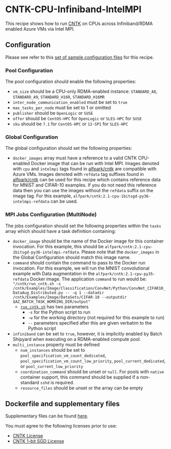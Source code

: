 # CNTK-CPU-Infiniband-IntelMPI
This recipe shows how to run [CNTK](https://cntk.ai/) on CPUs across
Infiniband/RDMA enabled Azure VMs via Intel MPI.

## Configuration
Please see refer to this [set of sample configuration files](./config) for
this recipe.

### Pool Configuration
The pool configuration should enable the following properties:
* `vm_size` should be a CPU-only RDMA-enabled instance:
`STANDARD_A8`, `STANDARD_A9`, `STANDARD_H16R`, `STANDARD_H16MR`
* `inter_node_communication_enabled` must be set to `true`
* `max_tasks_per_node` must be set to 1 or omitted
* `publisher` should be `OpenLogic` or `SUSE`
* `offer` should be `CentOS-HPC` for `OpenLogic` or `SLES-HPC` for `SUSE`
* `sku` should be `7.1` for `CentOS-HPC` or `12-SP1` for `SLES-HPC`

### Global Configuration
The global configuration should set the following properties:
* `docker_images` array must have a reference to a valid CNTK CPU-enabled
Docker image that can be run with Intel MPI. Images denoted with `cpu` and
`intelmpi` tags found in [alfpark/cntk](https://hub.docker.com/r/alfpark/cntk/)
are compatible with Azure VMs. Images denoted with `refdata` tag suffixes
found in [alfpark/cntk](https://hub.docker.com/r/alfpark/cntk/)
can be used for this recipe which contains reference data for MNIST and
CIFAR-10 examples. If you do not need this reference data then you can use
the images without the `refdata` suffix on the image tag. For this example,
`alfpark/cntk:2.1-cpu-1bitsgd-py36-intelmpi-refdata` can be used.

### MPI Jobs Configuration (MultiNode)
The jobs configuration should set the following properties within the `tasks`
array which should have a task definition containing:
* `docker_image` should be the name of the Docker image for this container invocation.
For this example, this should be
`alfpark/cntk:2.1-cpu-1bitsgd-py36-intelmpi-refdata`.
Please note that the `docker_images` in the Global Configuration should match
this image name.
* `command` should contain the command to pass to the Docker run invocation.
For this example, we will run the MNIST convolutional example with Data
augmentation in the `alfpark/cntk:2.1-cpu-py35-refdata` Docker image. The
application `command` to run would be:
`"/cntk/run_cntk.sh -s /cntk/Examples/Image/Classification/ConvNet/Python/ConvNet_CIFAR10_DataAug_Distributed.py -- -q 1 --datadir /cntk/Examples/Image/DataSets/CIFAR-10 --outputdir $AZ_BATCH_TASK_WORKING_DIR/output"`
  * [`run_cntk.sh`](docker/run_cntk.sh) has two parameters
    * `-s` for the Python script to run
    * `-w` for the working directory (not required for this example to run)
    * `--` parameters specified after this are given verbatim to the
      Python script
* `infiniband` can be set to `true`, however, it is implicitly enabled by
Batch Shipyard when executing on a RDMA-enabled compute pool.
* `multi_instance` property must be defined
  * `num_instances` should be set to `pool_specification_vm_count_dedicated`,
    `pool_specification_vm_count_low_priority`, `pool_current_dedicated`, or
    `pool_current_low_priority`
  * `coordination_command` should be unset or `null`. For pools with
    `native` container support, this command should be supplied if
    a non-standard `sshd` is required.
  * `resource_files` should be unset or the array can be empty

## Dockerfile and supplementary files
Supplementary files can be found [here](./docker).

You must agree to the following licenses prior to use:
* [CNTK License](https://github.com/Microsoft/CNTK/blob/master/LICENSE.md)
* [CNTK 1-bit SGD License](https://github.com/microsoft/cntk/wiki/CNTK-1bit-SGD-License)
